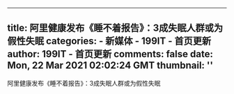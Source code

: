 
---
title: 阿里健康发布《睡不着报告》：3成失眠人群或为假性失眠
categories: 
    - 新媒体
    - 199IT - 首页更新
author: 199IT - 首页更新
comments: false
date: Mon, 22 Mar 2021 02:02:24 GMT
thumbnail: ''
---

<div>   
阿里健康发布《睡不着报告》：3成失眠人群或为假性失眠  
</div>
            